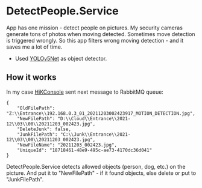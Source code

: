 # DetectPeople.Service
App has one mission - detect people on pictures. My security cameras generate tons of photos when moving detected. Sometimes move detection is triggered wrongly. So this app filters wrong moving detection - and it saves me a lot of time.
* Used [YOLOv5Net](https://github.com/mentalstack/yolov5-net) as object detector.

## How it works
In my case [HiKConsole](https://github.com/vov4uk/HikConsole) sent next message to RabbitMQ queue:
```
{
    "OldFilePath": "Z:\\Entrance\\192.168.0.3_01_20211203002423917_MOTION_DETECTION.jpg",
    "NewFilePath": "D:\\Cloud\\Entrance\\2021-12\\03\\00\\20211203_002423.jpg",
    "DeleteJunk": false,
    "JunkFilePath": "C:\\Junk\\Entrance\\2021-12\\03\\00\\20211203_002423.jpg",
    "NewFileName": "20211203_002423.jpg",
    "UniqueId": "18718461-48e9-495c-ae73-4170dc36d041"
}
```
DetectPeople.Service detects allowed objects (person, dog, etc.) on the picture. And put it to "NewFilePath" - if it found objects, else delete or put to "JunkFilePath".

